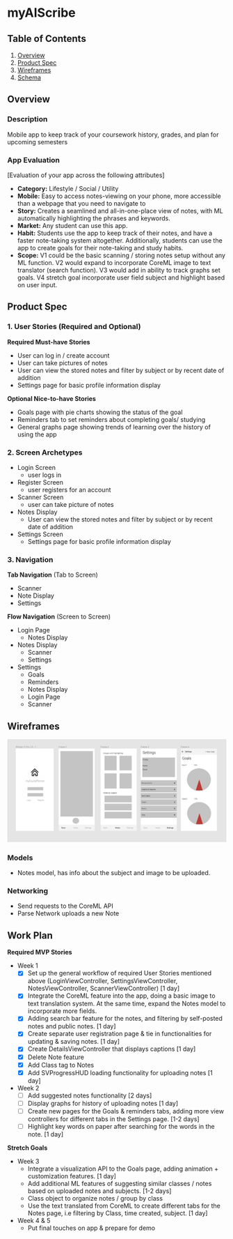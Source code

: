 

# myAIScribe

## Table of Contents
1. [Overview](#Overview)
1. [Product Spec](#Product-Spec)
1. [Wireframes](#Wireframes)
2. [Schema](#Schema)

## Overview
### Description
Mobile app to keep track of your coursework history, grades, and plan for upcoming semesters

### App Evaluation
[Evaluation of your app across the following attributes]
- **Category:** Lifestyle / Social / Utility
- **Mobile:** Easy to access notes-viewing on your phone, more accessible than a webpage that you need to navigate to
- **Story:** Creates a seamlined and all-in-one-place view of notes, with ML automatically highlighting the phrases and keywords. 
- **Market:** Any student can use this app. 
- **Habit:** Students use the app to keep track of their notes, and have a faster note-taking system altogether. Additionally, students can use the app to create goals for their note-taking and study habits. 
- **Scope:** V1 could be the basic scanning / storing notes setup without any ML function. V2 would expand to incorporate CoreML image to text translator (search function). V3 would add in ability to track graphs set goals. V4 stretch goal incorporate user field subject and highlight based on user input. 

## Product Spec

### 1. User Stories (Required and Optional)

**Required Must-have Stories**

* User can log in / create account
* User can take pictures of notes 
* User can view the stored notes and filter by subject or by recent date of addition
* Settings page for basic profile information display



**Optional Nice-to-have Stories**

* Goals page with pie charts showing the status of the goal 
* Reminders tab to set reminders about completing goals/ studying
* General graphs page showing trends of learning over the history of using the app 

### 2. Screen Archetypes

* Login Screen
   * user logs in
* Register Screen
   * user registers for an account
* Scanner Screen
   * user can take picture of notes
* Notes Display 
   * User can view the stored notes and filter by subject or by recent date of addition
* Settings Screen
   * Settings page for basic profile information display

### 3. Navigation

**Tab Navigation** (Tab to Screen)

* Scanner
* Note Display
* Settings

**Flow Navigation** (Screen to Screen)

* Login Page
   * Notes Display
* Notes Display
   * Scanner
   * Settings
* Settings
   * Goals
   * Reminders
   * Notes Display
   * Login Page
   * Scanner

## Wireframes

![figma wireframes](https://github.com/sarah-gu/myAIScribe/blob/main/figma.png)


### Models
- Notes model, has info about the subject and image to be uploaded. 
### Networking
- Send requests to the CoreML API 
- Parse Network uploads a new Note 

## Work Plan 
**Required MVP Stories**
* Week 1
  - [X] Set up the general workflow of required User Stories mentioned above (LoginViewController, SettingsViewController, NotesViewController, ScannerViewController) [1 day]
  - [X] Integrate the CoreML feature into the app, doing a basic image to text translation system. At the same time, expand the Notes model to incorporate more fields. 
  - [X] Adding search bar feature for the notes, and filtering by self-posted notes and public notes. [1 day] 
  - [X] Create separate user registration page & tie in functionalities for updating & saving notes. [1 day]
  - [X] Create DetailsViewController that displays captions [1 day]
  - [X] Delete Note feature 
  - [X] Add Class tag to Notes 
  - [X] Add SVProgressHUD loading functionality for uploading notes [1 day] 
* Week 2
  - [ ] Add suggested notes functionality [2 days]
  - [ ] Display graphs for history of uploading notes [1 day]
  - [ ] Create new pages for the Goals & reminders tabs, adding more view controllers for different tabs in the Settings page. [1-2 days]
  - [ ] Highlight key words on paper after searching for the words in the note. [1 day]
  
**Stretch Goals**
* Week 3 
  * Integrate a visualization API to the Goals page, adding animation + customization features. [1 day]
  * Add additional ML features of suggesting similar classes / notes based on uploaded notes and subjects. [1-2 days] 
  * Class object to organize notes / group by class
  * Use the text translated from CoreML to create different tabs for the Notes page, i.e filtering by Class, time created, subject.  [1 day]
* Week 4 & 5
  * Put final touches on app & prepare for demo









